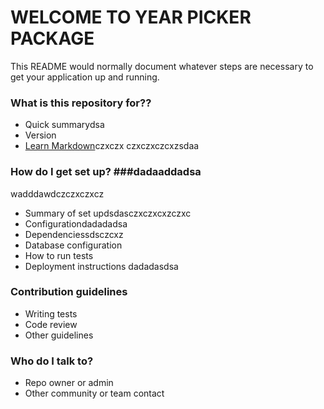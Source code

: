 # WELCOME TO YEAR PICKER PACKAGE #

This README would normally document whatever steps are necessary to get your application up and running.

### What is this repository for?? ###

* Quick summarydsa
* Version
* [Learn Markdown](https://bitbucket.org/tutorials/markdowndemo)czxczx
czxczxczcxzsdaa
### How do I get set up? ###dadaaddadsa
wadddawdczczxczxcz
* Summary of set updsdasczxczxcxzczxc
* Configurationdadadadsa
* Dependenciessdsczcxz
* Database configuration
* How to run tests
* Deployment instructions
dadadasdsa
### Contribution guidelines ###

* Writing tests
* Code review
* Other guidelines

### Who do I talk to? ###

* Repo owner or admin
* Other community or team contact
